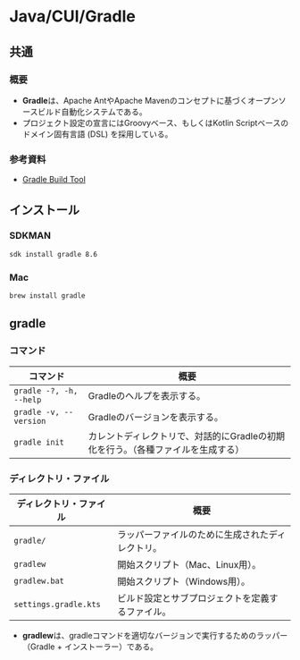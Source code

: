 # Java/CUI/Gradle

## 共通

### 概要

- **Gradle**は、Apache AntやApache Mavenのコンセプトに基づくオープンソースビルド自動化システムである。
- プロジェクト設定の宣言にはGroovyベース、もしくはKotlin Scriptベースのドメイン固有言語 (DSL) を採用している。

### 参考資料

- [Gradle Build Tool](https://gradle.org/)

## インストール

### SDKMAN

```bash
sdk install gradle 8.6
```

### Mac

```bash
brew install gradle
```

## gradle

### コマンド

| コマンド                | 概要                                                         |
| ----------------------- | ------------------------------------------------------------ |
| `gradle -?, -h, --help` | Gradleのヘルプを表示する。                                   |
| `gradle -v, --version`  | Gradleのバージョンを表示する。                               |
| `gradle init`           | カレントディレクトリで、対話的にGradleの初期化を行う。（各種ファイルを生成する） |

### ディレクトリ・ファイル

| ディレクトリ・ファイル | 概要                                             |
| ---------------------- | ------------------------------------------------ |
| `gradle/`              | ラッパーファイルのために生成されたディレクトリ。 |
| `gradlew`              | 開始スクリプト（Mac、Linux用）。                 |
| `gradlew.bat`          | 開始スクリプト（Windows用）。                    |
| `settings.gradle.kts`  | ビルド設定とサブプロジェクトを定義するファイル。 |

- **gradlew**は、gradleコマンドを適切なバージョンで実行するためのラッパー（Gradle + インストーラー）である。
